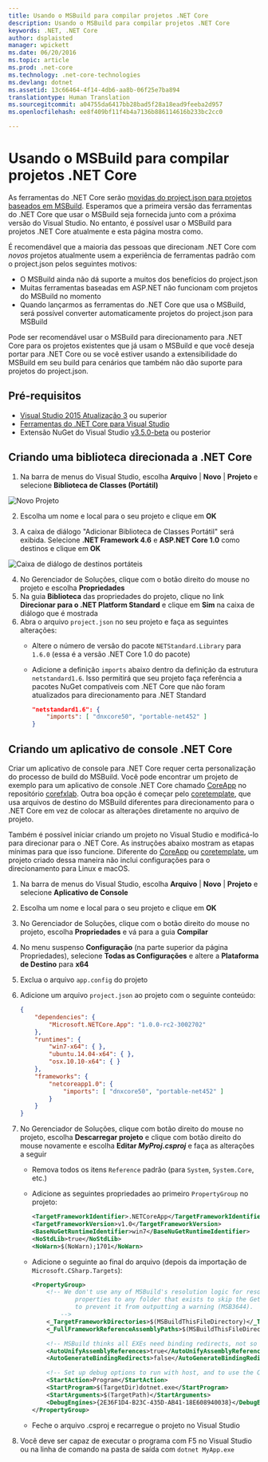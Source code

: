 ```yaml
---
title: Usando o MSBuild para compilar projetos .NET Core
description: Usando o MSBuild para compilar projetos .NET Core
keywords: .NET, .NET Core
author: dsplaisted
manager: wpickett
ms.date: 06/20/2016
ms.topic: article
ms.prod: .net-core
ms.technology: .net-core-technologies
ms.devlang: dotnet
ms.assetid: 13c66464-4f14-4db6-aa8b-06f25e7ba894
translationtype: Human Translation
ms.sourcegitcommit: a04755da6417bb28bad5f28a18ead9feeba2d957
ms.openlocfilehash: ee8f409bf11f4b4a7136b886114616b233bc2cc0

---
```


# <a name="using-msbuild-to-build-net-core-projects"></a>Usando o MSBuild para compilar projetos .NET Core

As ferramentas do .NET Core serão [movidas do project.json para projetos baseados em MSBuild](https://blogs.msdn.microsoft.com/dotnet/2016/05/23/changes-to-project-json/).
Esperamos que a primeira versão das ferramentas do .NET Core que usar o MSBuild seja fornecida junto com a próxima versão do Visual Studio.  No entanto, é possível usar o MSBuild para projetos .NET Core atualmente e esta página mostra como.

É recomendável que a maioria das pessoas que direcionam .NET Core com *novos* projetos atualmente usem a experiência de ferramentas padrão com o project.json pelos seguintes motivos:

- O MSBuild ainda não dá suporte a muitos dos benefícios do project.json
- Muitas ferramentas baseadas em ASP.NET não funcionam com projetos do MSBuild no momento
- Quando lançarmos as ferramentas do .NET Core que usa o MSBuild, será possível converter automaticamente projetos do project.json para MSBuild 

Pode ser recomendável usar o MSBuild para direcionamento para .NET Core para os projetos existentes que já usam o MSBuild e que você deseja portar para .NET Core ou se você estiver usando a extensibilidade do MSBuild em seu build para cenários que também não dão suporte para projetos do project.json.

## <a name="prerequisites"></a>Pré-requisitos

- [Visual Studio 2015 Atualização 3](https://www.visualstudio.com/en-us/news/releasenotes/vs2015-update3-vs) ou superior
- [Ferramentas do .NET Core para Visual Studio](https://www.visualstudio.com/downloads/download-visual-studio-vs)
- Extensão NuGet do Visual Studio [v3.5.0-beta](https://dist.nuget.org/visualstudio-2015-vsix/v3.5.0-beta/NuGet.Tools.vsix) ou posterior

## <a name="creating-a-library-targeting-net-core"></a>Criando uma biblioteca direcionada a .NET Core

1. Na barra de menus do Visual Studio, escolha **Arquivo** | **Novo** | **Projeto** e selecione **Biblioteca de Classes (Portátil)**

  ![Novo Projeto](./media/target-dotnetcore-with-msbuild/new-project-dialog-class-library-portable.png)

2. Escolha um nome e local para o seu projeto e clique em **OK**

3. A caixa de diálogo "Adicionar Biblioteca de Classes Portátil" será exibida.  Selecione **.NET Framework 4.6** e **ASP.NET Core 1.0** como destinos e clique em **OK**

  ![Caixa de diálogo de destinos portáteis](./media/target-dotnetcore-with-msbuild/pcl-targets-dialog-net46-aspnetcore10.png)

4. No Gerenciador de Soluções, clique com o botão direito do mouse no projeto e escolha **Propriedades**
5. Na guia **Biblioteca** das propriedades do projeto, clique no link **Direcionar para o .NET Platform Standard** e clique em **Sim** na caixa de diálogo que é mostrada
6. Abra o arquivo `project.json` no seu projeto e faça as seguintes alterações:
    - Altere o número de versão do pacote `NETStandard.Library` para `1.6.0` (essa é a versão .NET Core 1.0 do pacote)
    - Adicione a definição `imports` abaixo dentro da definição da estrutura `netstandard1.6`.  Isso permitirá que seu projeto faça referência a pacotes NuGet compatíveis com .NET Core que não foram atualizados para direcionamento para .NET Standard

        ```json
        "netstandard1.6": {
            "imports": [ "dnxcore50", "portable-net452" ]
        }
        ```

## <a name="creating-a-net-core-console-application"></a>Criando um aplicativo de console .NET Core
Criar um aplicativo de console para .NET Core requer certa personalização do processo de build do MSBuild.  Você pode encontrar um projeto de exemplo para um aplicativo de console .NET Core chamado [CoreApp](https://github.com/dotnet/corefxlab/tree/master/samples/NetCoreSample/CoreApp) no repositório [corefxlab](https://github.com/dotnet/corefxlab).  Outra boa opção é começar pelo [coretemplate](https://github.com/mellinoe/coretemplate), que usa arquivos de destino do MSBuild diferentes para direcionamento para o .NET Core em vez de colocar as alterações diretamente no arquivo de projeto.  

Também é possível iniciar criando um projeto no Visual Studio e modificá-lo para direcionar para o .NET Core.  As instruções abaixo mostram as etapas mínimas para que isso funcione.  Diferente do [CoreApp](https://github.com/dotnet/corefxlab/tree/master/samples/NetCoreSample/CoreApp) ou [coretemplate](https://github.com/mellinoe/coretemplate), um projeto criado dessa maneira não inclui configurações para o direcionamento para Linux e macOS.

1. Na barra de menus do Visual Studio, escolha **Arquivo** | **Novo** | **Projeto** e selecione **Aplicativo de Console**
2. Escolha um nome e local para o seu projeto e clique em **OK**
3. No Gerenciador de Soluções, clique com o botão direito do mouse no projeto, escolha **Propriedades** e vá para a guia **Compilar**
4. No menu suspenso **Configuração** (na parte superior da página Propriedades), selecione **Todas as Configurações** e altere a **Plataforma de Destino** para **x64**
5. Exclua o arquivo `app.config` do projeto
6. Adicione um arquivo `project.json` ao projeto com o seguinte conteúdo:

    ```json
    {
        "dependencies": {
            "Microsoft.NETCore.App": "1.0.0-rc2-3002702"
        },
        "runtimes": {
            "win7-x64": { },
            "ubuntu.14.04-x64": { },
            "osx.10.10-x64": { }
        },
        "frameworks": {
            "netcoreapp1.0": {
                "imports": [ "dnxcore50", "portable-net452" ]
            }
        }
    }
    ```

7. No Gerenciador de Soluções, clique com botão direito do mouse no projeto, escolha **Descarregar projeto** e clique com botão direito do mouse novamente e escolha **Editar _MyProj.csproj_** e faça as alterações a seguir
    - Remova todos os itens `Reference` padrão (para `System`, `System.Core`, etc.)
    - Adicione as seguintes propriedades ao primeiro `PropertyGroup` no projeto:

        ```xml
        <TargetFrameworkIdentifier>.NETCoreApp</TargetFrameworkIdentifier>
        <TargetFrameworkVersion>v1.0</TargetFrameworkVersion>
        <BaseNuGetRuntimeIdentifier>win7</BaseNuGetRuntimeIdentifier>
        <NoStdLib>true</NoStdLib>
        <NoWarn>$(NoWarn);1701</NoWarn>
        ```

    - Adicione o seguinte ao final do arquivo (depois da importação de `Microsoft.CSharp.Targets`):

        ```xml
        <PropertyGroup>
            <!-- We don't use any of MSBuild's resolution logic for resolving the framework, so just set these two
                    properties to any folder that exists to skip the GetReferenceAssemblyPaths task (not target) and
                    to prevent it from outputting a warning (MSB3644).
                -->
            <_TargetFrameworkDirectories>$(MSBuildThisFileDirectory)</_TargetFrameworkDirectories>
            <_FullFrameworkReferenceAssemblyPaths>$(MSBuildThisFileDirectory)</_FullFrameworkReferenceAssemblyPaths>

            <!-- MSBuild thinks all EXEs need binding redirects, not so for CoreCLR! -->
            <AutoUnifyAssemblyReferences>true</AutoUnifyAssemblyReferences>
            <AutoGenerateBindingRedirects>false</AutoGenerateBindingRedirects>

            <!-- Set up debug options to run with host, and to use the CoreCLR debug engine -->
            <StartAction>Program</StartAction>
            <StartProgram>$(TargetDir)dotnet.exe</StartProgram>
            <StartArguments>$(TargetPath)</StartArguments>
            <DebugEngines>{2E36F1D4-B23C-435D-AB41-18E608940038}</DebugEngines>
        </PropertyGroup>
        ```

    - Feche o arquivo .csproj e recarregue o projeto no Visual Studio

8. Você deve ser capaz de executar o programa com F5 no Visual Studio ou na linha de comando na pasta de saída com `dotnet MyApp.exe` 



<!--HONumber=Nov16_HO4-->


